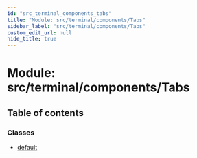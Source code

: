 ```yaml
---
id: "src_terminal_components_tabs"
title: "Module: src/terminal/components/Tabs"
sidebar_label: "src/terminal/components/Tabs"
custom_edit_url: null
hide_title: true
---
```


# Module: src/terminal/components/Tabs

## Table of contents

### Classes

- [default](../classes/src_terminal_components_tabs.default.md)
